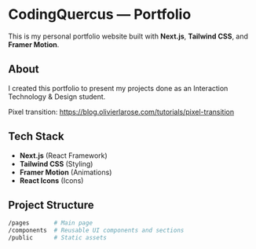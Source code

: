 # CodingQuercus — Portfolio

This is my personal portfolio website built with **Next.js**, **Tailwind CSS**, and **Framer Motion**.

## About

I created this portfolio to present my projects done as an Interaction Technology & Design student.

Pixel transition: https://blog.olivierlarose.com/tutorials/pixel-transition


## Tech Stack

- **Next.js** (React Framework)
- **Tailwind CSS** (Styling)
- **Framer Motion** (Animations)
- **React Icons** (Icons)

## Project Structure

```bash
/pages       # Main page
/components  # Reusable UI components and sections
/public      # Static assets
